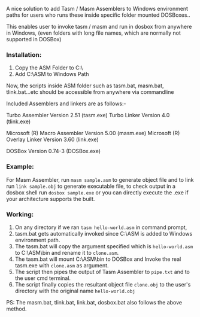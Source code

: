 
A nice solution to add Tasm / Masm Assemblers to Windows environment paths for users who runs these inside specific folder mounted DOSBoxes..

This enables user to invoke tasm / masm and run in dosbox from anywhere in Windows, (even folders with long file names, which are normally not supported in DOSBox)

### Installation:

1. Copy the ASM Folder to C:\
2. Add C:\ASM to Windows Path

Now, the scripts inside ASM folder such as tasm.bat, masm.bat, tlink.bat...etc should be accessible from anywhere via commandline

Included Assemblers and linkers are as follows:-

Turbo Assembler  Version 2.51 (tasm.exe)
Turbo Linker  Version 4.0 (tlink.exe)

Microsoft (R) Macro Assembler  Version 5.00 (masm.exe)
Microsoft (R) Overlay Linker  Version 3.60 (link.exe)

DOSBox Version 0.74-3 (DOSBox.exe)

### Example:

For Masm Assembler, run `masm sample.asm` to generate object file and to link run `link sample.obj` to generate executable file, to check output in a dosbox shell run `dosbox sample.exe` or you can directly execute the .exe if your architecture supports the built.


### Working:

1. On any directory if we ran `tasm hello-world.asm` in command prompt,
2. tasm.bat gets automatically invoked since C:\ASM is added to Windows environment path.
3. The tasm.bat will copy the argument specified which is `hello-world.asm` to C:\ASM\bin and rename it to `clone.asm`.
4. The tasm.bat will mount C:\ASM\bin to DOSBox and Invoke the real tasm.exe with `clone.asm` as argument.
5. The script then pipes the output of Tasm Assembler to `pipe.txt` and to the user cmd terminal.
6. The script finally copies the resultant object file `clone.obj` to the user's directory with the original name `hello-world.obj`

PS: The masm.bat, tlink.bat, link.bat, dosbox.bat also follows the above method.




